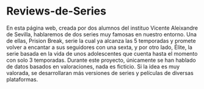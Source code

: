 # Reviews-de-Series
En esta página web, creada por dos alumnos del instituo Vicente Aleixandre de Sevilla, hablaremos de dos series muy famosas en nuestro entorno.
Una de ellas, Prision Break, serie la cual ya alcanza las 5 temporadas y promete volver a encantar a sus seguidores con una sexta, y por otro lado,
Élite, la serie basada en la vida de unos adolescentes que cuenta hasta el momento con solo 3 temporadas. Durante este proyecto,
únicamente se han hablado de datos basados en valoraciones, nada es ficticio. Si la idea es muy valorada, se desarrollaran más versiones de series
y películas de diversas plataformas.
